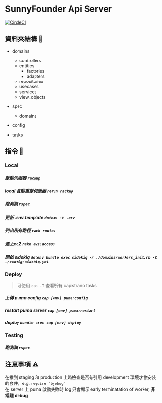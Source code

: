 # SunnyFounder Api Server
[![CircleCI](https://circleci.com/gh/sunnyfounder/api-server.svg?style=svg&circle-token=59ef1ab152cbc6a9c073755752483259ef0c8017)](https://app.circleci.com/pipelines/github/sunnyfounder)

## 資料夾結構 :open_file_folder:
- domains
  - controllers
  - entities
    - factories
    - adapters
  - repositories
  - usecases
  - services
  - view_objects

- spec
  - domains

- config

- tasks

## 指令 :memo:

### Local
##### 啟動伺服器 `rackup`
##### local 自動重啟伺服器 `rerun rackup`
##### 跑測試 `rspec`
##### 更新 .env.template `dotenv -t .env`
##### 列出所有路徑 `rack routes`
##### 連上ec2 `rake aws:access`
##### 開啟 sidekiq `dotenv bundle exec sidekiq -r ./domains/workers_init.rb -C ./config/sidekiq.yml`

### Deploy
> 可使用 `cap -T` 查看所有 capistrano tasks
##### 上傳 puma config `cap [env] puma:config`
##### restart puma server `cap [env] puma:restart`
##### deploy `bundle exec cap [env] deploy`

### Testing

##### 跑測試 `rspec`

## 注意事項 :warning:
在推到 staging 和 production 上時檢查是否有引用 development 環境才會安裝的套件，e.g. `require 'byebug'`\
在 server 上 puma 啟動失敗時 log 只會顯示 early terminatation of worker, **非常難 debug**
